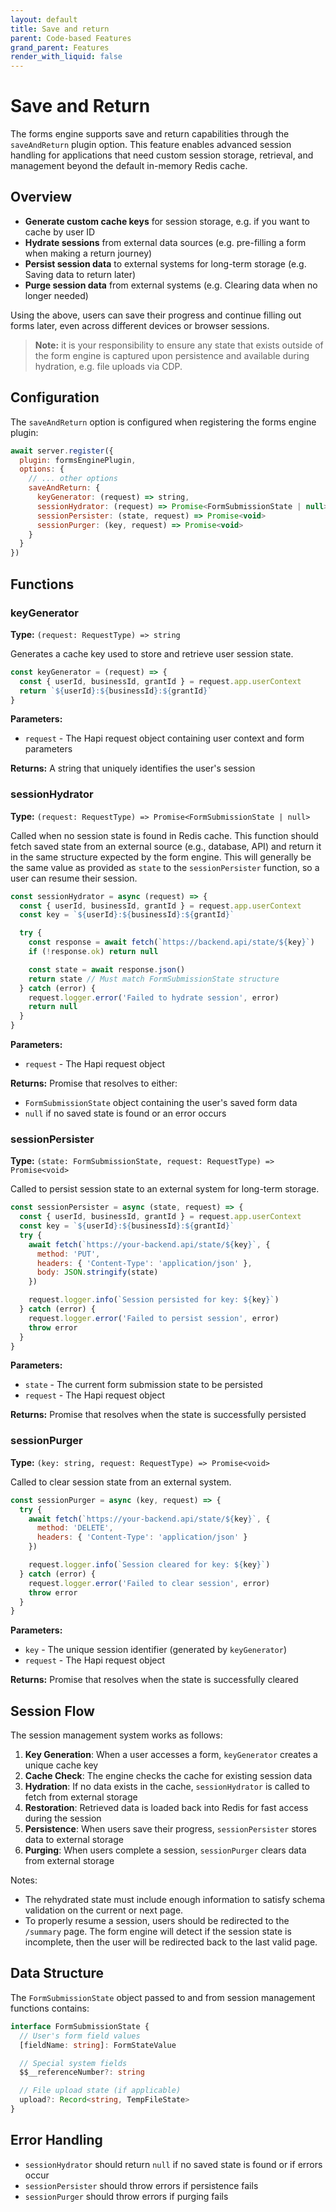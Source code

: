 ```yaml
---
layout: default
title: Save and return
parent: Code-based Features
grand_parent: Features
render_with_liquid: false
---
```


# Save and Return

The forms engine supports save and return capabilities through the `saveAndReturn` plugin option. This feature enables advanced session handling for applications that need custom session storage, retrieval, and management beyond the default in-memory Redis cache.

## Overview

- **Generate custom cache keys** for session storage, e.g. if you want to cache by user ID
- **Hydrate sessions** from external data sources (e.g. pre-filling a form when making a return journey)
- **Persist session data** to external systems for long-term storage (e.g. Saving data to return later)
- **Purge session data** from external systems (e.g. Clearing data when no longer needed)

Using the above, users can save their progress and continue filling out forms later, even across different devices or browser sessions.

> **Note:** it is your responsibility to ensure any state that exists outside of the form engine is captured upon persistence and available during hydration, e.g. file uploads via CDP.

## Configuration

The `saveAndReturn` option is configured when registering the forms engine plugin:

```js
await server.register({
  plugin: formsEnginePlugin,
  options: {
    // ... other options
    saveAndReturn: {
      keyGenerator: (request) => string,
      sessionHydrator: (request) => Promise<FormSubmissionState | null>,
      sessionPersister: (state, request) => Promise<void>
      sessionPurger: (key, request) => Promise<void>
    }
  }
})
```

## Functions

### keyGenerator

**Type:** `(request: RequestType) => string`

Generates a cache key used to store and retrieve user session state.

```js
const keyGenerator = (request) => {
  const { userId, businessId, grantId } = request.app.userContext
  return `${userId}:${businessId}:${grantId}`
}
```

**Parameters:**

- `request` - The Hapi request object containing user context and form parameters

**Returns:** A string that uniquely identifies the user's session

### sessionHydrator

**Type:** `(request: RequestType) => Promise<FormSubmissionState | null>`

Called when no session state is found in Redis cache. This function should fetch saved state from an external source (e.g., database, API) and return it in the same structure expected by the form engine. This will generally be the same value as provided as `state` to the `sessionPersister` function, so a user can resume their session.

```js
const sessionHydrator = async (request) => {
  const { userId, businessId, grantId } = request.app.userContext
  const key = `${userId}:${businessId}:${grantId}`

  try {
    const response = await fetch(`https://backend.api/state/${key}`)
    if (!response.ok) return null

    const state = await response.json()
    return state // Must match FormSubmissionState structure
  } catch (error) {
    request.logger.error('Failed to hydrate session', error)
    return null
  }
}
```

**Parameters:**

- `request` - The Hapi request object

**Returns:** Promise that resolves to either:

- `FormSubmissionState` object containing the user's saved form data
- `null` if no saved state is found or an error occurs

### sessionPersister

**Type:** `(state: FormSubmissionState, request: RequestType) => Promise<void>`

Called to persist session state to an external system for long-term storage.

```js
const sessionPersister = async (state, request) => {
  const { userId, businessId, grantId } = request.app.userContext
  const key = `${userId}:${businessId}:${grantId}`
  try {
    await fetch(`https://your-backend.api/state/${key}`, {
      method: 'PUT',
      headers: { 'Content-Type': 'application/json' },
      body: JSON.stringify(state)
    })

    request.logger.info(`Session persisted for key: ${key}`)
  } catch (error) {
    request.logger.error('Failed to persist session', error)
    throw error
  }
}
```

**Parameters:**

- `state` - The current form submission state to be persisted
- `request` - The Hapi request object

**Returns:** Promise that resolves when the state is successfully persisted

### sessionPurger

**Type:** `(key: string, request: RequestType) => Promise<void>`

Called to clear session state from an external system.

```js
const sessionPurger = async (key, request) => {
  try {
    await fetch(`https://your-backend.api/state/${key}`, {
      method: 'DELETE',
      headers: { 'Content-Type': 'application/json' }
    })

    request.logger.info(`Session cleared for key: ${key}`)
  } catch (error) {
    request.logger.error('Failed to clear session', error)
    throw error
  }
}
```

**Parameters:**

- `key` - The unique session identifier (generated by `keyGenerator`)
- `request` - The Hapi request object

**Returns:** Promise that resolves when the state is successfully cleared

## Session Flow

The session management system works as follows:

1. **Key Generation**: When a user accesses a form, `keyGenerator` creates a unique cache key
2. **Cache Check**: The engine checks the cache for existing session data
3. **Hydration**: If no data exists in the cache, `sessionHydrator` is called to fetch from external storage
4. **Restoration**: Retrieved data is loaded back into Redis for fast access during the session
5. **Persistence**: When users save their progress, `sessionPersister` stores data to external storage
6. **Purging**: When users complete a session, `sessionPurger` clears data from external storage

Notes:

- The rehydrated state must include enough information to satisfy schema validation on the current or next page.
- To properly resume a session, users should be redirected to the `/summary` page. The form engine will detect if the session state is incomplete, then the user will be redirected back to the last valid page.

## Data Structure

The `FormSubmissionState` object passed to and from session management functions contains:

```typescript
interface FormSubmissionState {
  // User's form field values
  [fieldName: string]: FormStateValue

  // Special system fields
  $$__referenceNumber?: string

  // File upload state (if applicable)
  upload?: Record<string, TempFileState>
}
```

## Error Handling

- `sessionHydrator` should return `null` if no saved state is found or if errors occur
- `sessionPersister` should throw errors if persistence fails
- `sessionPurger` should throw errors if purging fails
